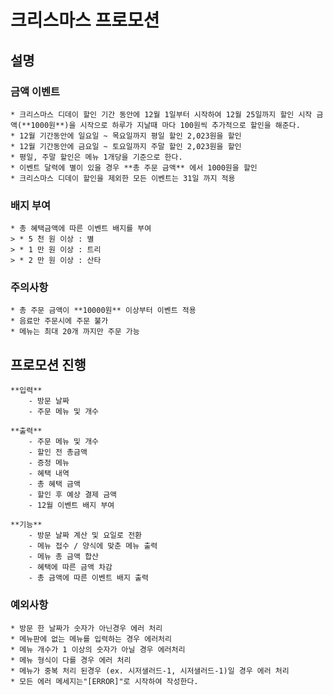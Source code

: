 # 크리스마스 프로모션

## 설명

### 금액 이벤트
    * 크리스마스 디데이 할인 기간 동안에 12월 1일부터 시작하여 12월 25일까지 할인 시작 금액(**1000원**)을 시작으로 하루가 지날때 마다 100원씩 추가적으로 할인을 해준다.
    * 12월 기간동안에 일요일 ~ 목요일까지 평일 할인 2,023원을 할인
    * 12월 기간동안에 금요일 ~ 토요일까지 주말 할인 2,023원을 할인
    * 평일, 주말 할인은 메뉴 1개당을 기준으로 한다.
    * 이벤트 달력에 별이 있을 경우 **총 주문 금액** 에서 1000원을 할인
    * 크리스마스 디데이 할인을 제외한 모든 이벤트는 31일 까지 적용
    
### 배지 부여
    * 총 혜택금액에 따른 이벤트 배지를 부여
    > * 5 천 원 이상 : 별
    > * 1 만 원 이상 : 트리
    > * 2 만 원 이상 : 산타

### 주의사항
    * 총 주문 금액이 **10000원** 이상부터 이벤트 적용
    * 음료만 주문시에 주문 불가
    * 메뉴는 최대 20개 까지만 주문 가능

## 프로모션 진행

    **입력**
        - 방문 날짜
        - 주문 메뉴 및 개수
    
    **출력**
        - 주문 메뉴 및 개수
        - 할인 전 총금액
        - 증정 메뉴
        - 혜택 내역
        - 총 혜택 금액
        - 할인 후 예상 결제 금액
        - 12월 이벤트 배지 부여

    **기능**
        - 방문 날짜 계산 및 요일로 전환
        - 메뉴 접수 / 양식에 맞춘 메뉴 출력
        - 메뉴 총 금액 합산
        - 혜택에 따른 금액 차감
        - 총 금액에 따른 이벤트 배지 출력


### 예외사항
    * 방문 한 날짜가 숫자가 아닌경우 에러 처리
    * 메뉴판에 없는 메뉴를 입력하는 경우 에러처리
    * 메뉴 개수가 1 이상의 숫자가 아닐 경우 에러처리
    * 메뉴 형식이 다를 경우 에러 처리
    * 메뉴가 중복 처리 된경우 (ex. 시저샐러드-1, 시저샐러드-1)일 경우 에러 처리
    * 모든 에러 메세지는"[ERROR]"로 시작하여 작성한다.
